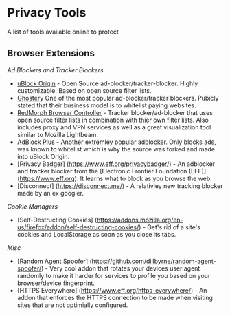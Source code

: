 # Privacy Tools
A list of tools available online to protect 

## Browser Extensions
*Ad Blockers and Tracker Blockers*
* [uBlock Origin](https://github.com/gorhill/uBlock) - Open Source ad-blocker/tracker-blocker. Highly customizable. Based on open source filter lists.
* [Ghostery](https://www.ghostery.com/) One of the most popular ad-blocker/tracker blockers. Pubicly stated that their business model is to whitelist paying websites.
* [RedMorph Browser Controller](https://redmorph.com/) - Tracker blocker/ad-blocker that uses open source filter lists in combination with thier own filter lists. Also includes proxy and VPN services as well as a great visualization tool similar to Mozilla Lightbeam.
* [AdBlock Plus](https://adblockplus.org/) - Another extremley popular adblocker. Only blocks ads, was known to whitelist which is why the source was forked and made into uBlock Origin.
* [Privacy Badger] (https://www.eff.org/privacybadger/) - An adblocker and tracker blocker from the [Electronic Frontier Foundation (EFF)] (https://www.eff.org). It learns what to block as you browse the web.
* [Disconnect] (https://disconnect.me/) - A relativley new tracking blocker made by an ex googler.

*Cookie Managers*
* [Self-Destructing Cookies] (https://addons.mozilla.org/en-us/firefox/addon/self-destructing-cookies/) - Get's rid of a site's cookies and LocalStorage as soon as you close its tabs.

*Misc*
* [Random Agent Spoofer] (https://github.com/dillbyrne/random-agent-spoofer/) - Very cool addon that rotates your devices user agent randomly to make it harder for services to profile you based on your browser/device fingerprint.
* [HTTPS Everywhere] (https://www.eff.org/https-everywhere/) - An addon that enforces the HTTPS connection to be made when visiting sites that are not optimially configured.
